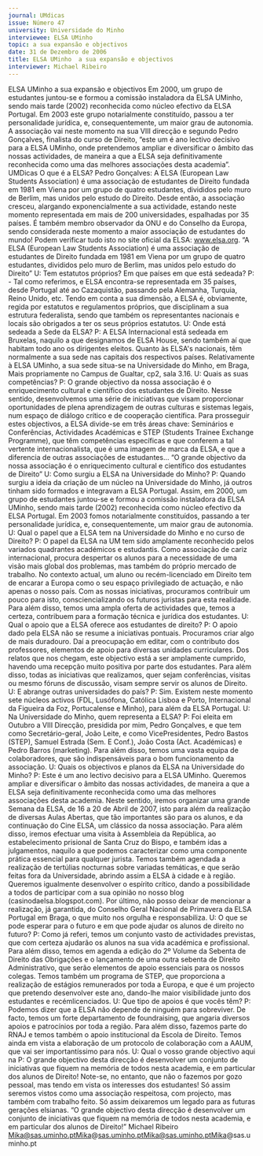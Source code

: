 ```yaml
---
journal: UMdicas
issue: Número 47
university: Universidade do Minho
interviewee: ELSA UMinho 
topic: a sua expansão e objectivos
date: 31 de Dezembro de 2006
title: ELSA UMinho  a sua expansão e objectivos
interviewer: Michael Ribeiro
---
```



ELSA UMinho  a sua expansão e objectivos
Em 2000, um grupo de estudantes juntou-se e formou a comissão instaladora da ELSA UMinho, sendo mais tarde (2002)
reconhecida como núcleo efectivo da ELSA Portugal. Em 2003 este grupo notarialmente constituído, passou a ter
personalidade jurídica, e, consequentemente, um maior grau de autonomia. A associação vai neste momento na sua VIII
direcção e segundo Pedro Gonçalves, finalista do curso de Direito, “este um é ano lectivo decisivo para a ELSA UMinho,
onde pretendemos ampliar e diversificar o âmbito das nossas actividades, de maneira a que a ELSA seja definitivamente
reconhecida como uma das melhores associações desta academia”.
UMDicas O que é a ELSA?
Pedro Gonçalves: A ELSA (European Law
Students Association) é uma associação de
estudantes de Direito fundada em 1981 em Viena
por um grupo de quatro estudantes, divididos pelo
muro de Berlim, mas unidos pelo estudo do
Direito. Desde então, a associação cresceu,
alargando exponencialmente a sua actividade,
estando neste momento representada em mais
de 200 universidades, espalhadas por 35 países.
É também membro observador da ONU e do
Conselho da Europa, sendo considerada neste
momento a maior associação de estudantes do
mundo! Podem verificar tudo isto no site oficial da
ELSA: www.elsa.org.
“A ELSA (European Law Students
Association) é uma associação
de estudantes de Direito fundada
em 1981 em Viena por um grupo
de quatro estudantes, divididos
pelo muro de Berlim, mas unidos
pelo estudo do Direito”
U: Tem estatutos próprios? Em que países em
que está sedeada?
P: - Tal como referimos, e ELSA encontra-se
representada em 35 países, desde Portugal até
ao Cazaquistão, passando pela Alemanha,
Turquia, Reino Unido, etc. Tendo em conta a sua
dimensão, a ELSA é, obviamente, regida por
estatutos e regulamentos próprios, que
disciplinam a sua estrutura federalista, sendo que
também os representantes nacionais e locais são
obrigados a ter os seus próprios estatutos.
U: Onde está sedeada a Sede da ELSA?
P: A ELSA Internacional está sedeada em
Bruxelas, naquilo a que designamos de ELSA
House, sendo também aí que habitam todo ano
os dirigentes eleitos. Quanto às ELSA's
nacionais, têm normalmente a sua sede nas
capitais dos respectivos países. Relativamente à
ELSA UMinho, a sua sede situa-se na
Universidade do Minho, em Braga, Mais
propriamente no Campus de Gualtar, cp2, sala
3.16.
U: Quais as suas competências?
P: O grande objectivo da nossa associação é o
enriquecimento cultural e científico dos
estudantes de Direito. Nesse sentido,
desenvolvemos uma série de iniciativas que
visam proporcionar oportunidades de plena
aprendizagem de outras culturas e sistemas
legais, num espaço de diálogo crítico e de
cooperação científica. Para prosseguir estes
objectivos, a ELSA divide-se em três áreas chave: 
Seminários e Conferências, Actividades
Académicas e STEP (Students Trainee Exchange
Programme), que têm competências específicas
e que conferem a tal vertente internacionalista,
que é uma imagem de marca da ELSA, e que a
diferencia de outras associações de
estudantes…
“O grande objectivo da nossa
associação é o enriquecimento
cultural e científico dos
estudantes de Direito”
U: Como surgiu a ELSA na Universidade do
Minho?
P: Quando surgiu a ideia da criação de um núcleo
na Universidade do Minho, já outros tinham sido
formados e integravam a ELSA Portugal. Assim,
em 2000, um grupo de estudantes juntou-se e
formou a comissão instaladora da ELSA UMinho,
sendo mais tarde (2002) reconhecida como
núcleo efectivo da ELSA Portugal. Em 2003
fomos notarialmente constituídos, passando a ter
personalidade jurídica, e, consequentemente, um
maior grau de autonomia.
U: Qual o papel que a ELSA tem na Universidade
do Minho e no curso de Direito?
P: O papel da ELSA na UM tem sido amplamente
reconhecido pelos variados quadrantes
académicos e estudantis. Como associação de
cariz internacional, procura despertar os alunos
para a necessidade de uma visão mais global dos
problemas, mas também do próprio mercado de
trabalho. No contexto actual, um aluno ou recém-licenciado em Direito tem de encarar a Europa
como o seu espaço privilegiado de actuação, e
não apenas o nosso país. Com as nossas
iniciativas, procuramos contribuir um pouco para
isto, consciencializando os futuros juristas para
esta realidade. Para além disso, temos uma
ampla oferta de actividades que, temos a certeza,
contribuem para a formação técnica e jurídica dos
estudantes.
U: Qual o apoio que a ELSA oferece aos
estudantes de direito?
P: O apoio dado pela ELSA não se resume a
iniciativas pontuais. Procuramos criar algo de
mais duradouro. Daí a preocupação em editar,
com o contributo dos professores, elementos de
apoio para diversas unidades curriculares. Dos
relatos que nos chegam, este objectivo está a ser
amplamente cumprido, havendo uma recepção
muito positiva por parte dos estudantes. Para
além disso, todas as iniciativas que realizamos,
quer sejam conferências, visitas ou mesmo
fóruns de discussão, visam sempre servir os
alunos de Direito.
U: E abrange outras universidades do país?
P: Sim. Existem neste momento sete núcleos
activos (FDL, Lusófona, Católica Lisboa e Porto,
Internacional da Figueira da Foz, Portucalense e
Minho), para além da ELSA Portugal.
U: Na Universidade do Minho, quem representa a
ELSA?
P: Foi eleita em Outubro a VIII Direcção, presidida
por mim, Pedro Gonçalves, e que tem como
Secretário-geral, João Leite, e como VicePresidentes, Pedro Bastos (STEP), Samuel
Estrada (Sem. E Conf.), João Costa (Act.
Académicas) e Pedro Barros (marketing). Para
além disso, temos uma vasta equipa de
colaboradores, que são indispensáveis para o
bom funcionamento da associação.
U: Quais os objectivos e planos da ELSA na
Universidade do Minho?
P: Este é um ano lectivo decisivo para a ELSA
UMinho. Queremos ampliar e diversificar o
âmbito das nossas actividades, de maneira a que
a ELSA seja definitivamente reconhecida como
uma das melhores associações desta academia.
Neste sentido, iremos organizar uma grande
Semana da ELSA, de 16 a 20 de Abril de 2007,
isto para além da realização de diversas Aulas
Abertas, que tão importantes são para os alunos,
e da continuação do Cine ELSA, um clássico da
nossa associação. Para além disso, iremos
efectuar uma visita à Assembleia da República,
ao estabelecimento prisional de Santa Cruz do
Bispo, e também idas a julgamentos, naquilo a
que podemos caracterizar como uma
componente prática essencial para qualquer
jurista. Temos também agendada a realização de
tertúlias nocturnas sobre variadas temáticas, e
que serão feitas fora da Universidade, abrindo
assim a ELSA à cidade e à região. Queremos
igualmente desenvolver o espírito crítico, dando a
possibilidade a todos de participar com a sua
opinião no nosso blog
(casinodaelsa.blogspot.com). Por último, não
posso deixar de mencionar a realização, já
garantida, do Conselho Geral Nacional de
Primavera da ELSA Portugal em Braga, o que
muito nos orgulha e responsabiliza.
U: O que se pode esperar para o futuro e em que
pode ajudar os alunos de direito no futuro?
P: Como já referi, temos um conjunto vasto de
actividades previstas, que com certeza ajudarão
os alunos na sua vida académica e profissional.
Para além disso, temos em agenda a edição do 2º
Volume da Sebenta de Direito das Obrigações e o
lançamento de uma outra sebenta de Direito
Administrativo, que serão elementos de apoio
essenciais para os nossos colegas. Temos
também um programa de STEP, que proporciona
a realização de estágios remunerados por toda a
Europa, e que é um projecto que pretendo
desenvolver este ano, dando-lhe maior
visibilidade junto dos estudantes e recémlicenciados.
U: Que tipo de apoios é que vocês têm?
P: Podemos dizer que a ELSA não depende de
ninguém para sobreviver. De facto, temos um
forte departamento de foundraising, que angaria
diversos apoios e patrocínios por toda a região.
Para além disso, fazemos parte do RNAJ e temos
também o apoio institucional da Escola de Direito.
Temos ainda em vista a elaboração de um
protocolo de colaboração com a AAUM, que vai
ser importantíssimo para nós.
U: Qual o vosso grande objectivo aqui na
P: O grande objectivo desta direcção é
desenvolver um conjunto de iniciativas que
fiquem na memória de todos nesta academia, e
em particular dos alunos de Direito! Note-se, no
entanto, que não o fazemos por gozo pessoal,
mas tendo em vista os interesses dos estudantes!
Só assim seremos vistos como uma associação
respeitosa, com projecto, mas também com
trabalho feito. Só assim deixaremos um legado
para as futuras gerações elsianas.
“O grande objectivo desta
direcção é desenvolver um
conjunto de iniciativas que
fiquem na memória de todos
nesta academia, e em particular
dos alunos de Direito!”
Michael Ribeiro
Mika@sas.uminho.ptMika@sas.uminho.ptMika@sas.uminho.ptMika@sas.uminho.pt
